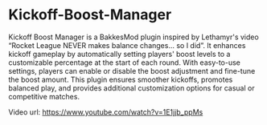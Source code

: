 # Kickoff-Boost-Manager

Kickoff Boost Manager is a BakkesMod plugin inspired by Lethamyr's video “Rocket League NEVER makes balance changes... so I did”. It enhances kickoff gameplay by automatically setting players' boost levels to a customizable percentage at the start of each round. With easy-to-use settings, players can enable or disable the boost adjustment and fine-tune the boost amount. This plugin ensures smoother kickoffs, promotes balanced play, and provides additional customization options for casual or competitive matches.

Video url: https://www.youtube.com/watch?v=1E1jjb_ppMs
